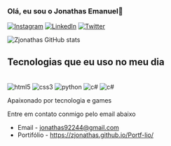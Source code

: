 ### Olá, eu sou o Jonathas Emanuel👋

[![Instagram](https://img.shields.io/badge/Instagram-E4405F?style=for-the-badge&logo=instagram&logoColor=white)](https://www.instagram.com/zjonathas1/)
[![LinkedIn](https://img.shields.io/badge/LinkedIn-0077B5?style=for-the-badge&logo=linkedin&logoColor=white)](https://www.linkedin.com/in/jonathas-emanuel-b6b96923a/)
[![Twitter](https://img.shields.io/badge/Twitter-1DA1F2?style=for-the-badge&logo=twitter&logoColor=white)](https://twitter.com/ZJonathas1)

![Zjonathas GitHub stats](https://github-readme-stats.vercel.app/api?username=Zjonathas&show_icons=true&theme=dracula)

## Tecnologias que eu uso no meu dia

<div style="display: imline_block"><br/>
  <img align="center" alt="html5" src="https://img.shields.io/badge/HTML5-E34F26?style=for-the-badge&logo=html5&logoColor=white" />
  <img align="center" alt="css3" src="https://img.shields.io/badge/CSS3-1572B6?style=for-the-badge&logo=css3&logoColor=white" />
  <img align="center" alt="python" src="https://img.shields.io/badge/Python-14354C?style=for-the-badge&logo=python&logoColor=white" />
  <img align="center" alt="c#" src="https://img.shields.io/badge/C%23-239120?style=for-the-badge&logo=c-sharp&logoColor=white" />
  <img align="center" alt="c#" src="https://img.shields.io/badge/C%2B%2B-00599C?style=for-the-badge&logo=c%2B%2B&logoColor=white" />
  
</div>

Apaixonado por tecnologia e games

Entre em contato conmigo pelo email abaixo
- Email - jonathas92244@gmail.com
- Portifólio - https://zjonathas.github.io/Portf-lio/
  

